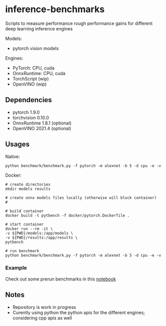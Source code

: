 # inference-benchmarks

Scripts to measure performance rough performance gains for different deep learning inference engines

Models:
- pytorch vision models

Engines:
- PyTorch: CPU, cuda
- OnnxRuntime: CPU, cuda
- TorchScript (wip)
- OpenVINO (wip)


## Dependencies

* pytorch 1.9.0
* torchvision 0.10.0 
* OnnxRuntime 1.8.1 (optional)
* OpenVINO 2021.4 (optional)

## Usages
Native:
```
python benchmark/benchmark.py -f pytorch -m alexnet -b 5 -d cpu -e -v 
```
Docker:
```
# create directories
mkdir models results

# create onnx models files locally (otherwise will block container)
#

# build container
docker build -t pytbench -f docker/pytorch.Dockerfile .

# start container
docker run --rm -it \
-v ${PWD}/models:/app/models \
-v ${PWD}/results:/app/results \
pytbench

# run benchmark
python benchmark/benchmark.py -f pytorch -m alexnet -b 5 -d cpu -e -v
```

### Example

Check out some prerun benchmarks in this [notebook](notebooks/benchmark.ipynb)

## Notes

* Repository is work in progress
* Curently using python the python apis for the different engines; considering cpp apis as well

